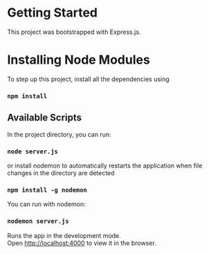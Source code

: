 # Getting Started

This project was bootstrapped with Express.js.

# Installing Node Modules

To step up this project, install all the dependencies using

### `npm install`

## Available Scripts

In the project directory, you can run:

### `node server.js`

or install nodemon to automatically restarts the application 
when file changes in the directory are detected

### `npm install -g nodemon`

You can run with nodemon:

### `nodemon server.js`

Runs the app in the development mode.\
Open [http://localhost:4000](http://localhost:4000) to view it in the browser.

